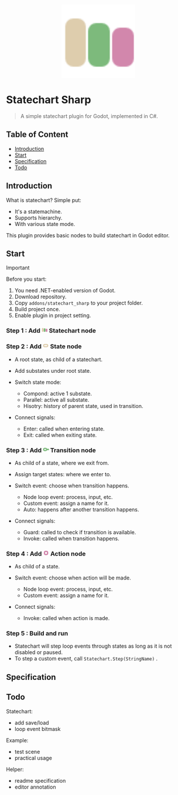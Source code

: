 <p align="center">
  <img src="./addons/statechart_sharp/icon/Statechart.svg" height="200px" />
</p>

# Statechart Sharp

 > A simple statechart plugin for Godot, implemented in C#.

## Table of Content

- [Introduction](#introduction)
- [Start](#start)
- [Specification](#specification)
- [Todo](#todo)

## Introduction

What is statechart? Simple put:

- It's a statemachine.
- Supports hierarchy.
- With various state mode.

This plugin provides basic nodes to build statechart in Godot editor.

## Start

> [!IMPORTANT]
>
> Before you start:
>
> 1. You need .NET-enabled version of Godot.
> 2. Download repository.
> 3. Copy `addons/statechart_sharp` to your project folder.
> 4. Build project once.
> 5. Enable plugin in project setting.

### Step 1 : Add <img src="./addons/statechart_sharp/icon/Statechart.svg" alt="Statechart" style="width:16px;" align="bottom"/> Statechart node

### Step 2 : Add <img src="./addons/statechart_sharp/icon/State.svg" style="width:16px;" alt="State" align="bottom"/> State node

- A root state, as child of a statechart.
- Add substates under root state.
- Switch state mode:

  - Compond: active 1 substate.
  - Parallel: active all substate.
  - Hisotry: history of parent state, used in transition.

- Connect signals:

  - Enter: called when entering state.
  - Exit: called when exiting state.

### Step 3 : Add <img src="./addons/statechart_sharp/icon/Transition.svg" style="width:16px;" alt="Transition" align="bottom"/> Transition node

- As child of a state, where we exit from.
- Assign target states: where we enter to.
- Switch event: choose when transition happens.

  - Node loop event: process, input, etc.
  - Custom event: assign a name for it.
  - Auto: happens after another transition happens.

- Connect signals:

  - Guard: called to check if transition is available.
  - Invoke: called when transition happens.

### Step 4 : Add <img src="./addons/statechart_sharp/icon/Action.svg" style="width:16px;" alt="Action" align="bottom"/> Action node

- As child of a state.
- Switch event: choose when action will be made.

  - Node loop event: process, input, etc.
  - Custom event: assign a name for it.

- Connect signals:

  - Invoke: called when action is made.

### Step 5 : Build and run

- Statechart will step loop events through states as long as it is not disabled or paused.
- To step a custom event, call `Statechart.Step(StringName)` .

## Specification

## Todo

Statechart:

- add save/load
- loop event bitmask

Example:

- test scene
- practical usage

Helper:

- readme specification
- editor annotation
